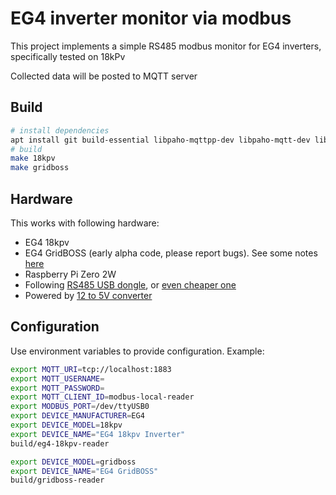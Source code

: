 # EG4 inverter monitor via modbus

This project implements a simple RS485 modbus monitor for EG4 inverters,
specifically tested on 18kPv

Collected data will be posted to MQTT server

## Build

```bash
# install dependencies
apt install git build-essential libpaho-mqttpp-dev libpaho-mqtt-dev libjsoncpp-dev libmodbus-dev libgtest-dev nodejs yq
# build
make 18kpv
make gridboss
```

## Hardware

This works with following hardware:

- EG4 18kpv
- EG4 GridBOSS (early alpha code, please report bugs). See some notes [here](doc/gridBoss.md)
- Raspberry Pi Zero 2W
- Following [RS485 USB dongle](https://www.amazon.com/dp/B081MB6PN2), or [even cheaper one](https://www.amazon.com/dp/B00NKAJGZM)
- Powered by [12 to 5V converter](https://www.amazon.com/dp/B09TFLZMC2)

## Configuration

Use environment variables to provide configuration. Example:

```bash
export MQTT_URI=tcp://localhost:1883
export MQTT_USERNAME=
export MQTT_PASSWORD=
export MQTT_CLIENT_ID=modbus-local-reader
export MODBUS_PORT=/dev/ttyUSB0
export DEVICE_MANUFACTURER=EG4
export DEVICE_MODEL=18kpv
export DEVICE_NAME="EG4 18kpv Inverter"
build/eg4-18kpv-reader

export DEVICE_MODEL=gridboss
export DEVICE_NAME="EG4 GridBOSS"
build/gridboss-reader
```

